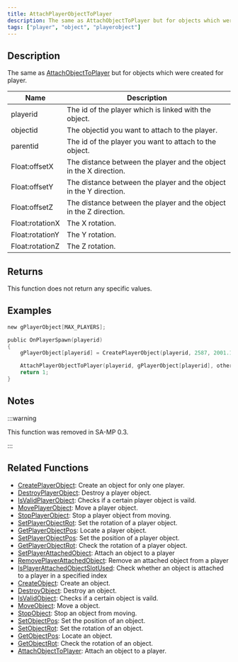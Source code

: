 ```yaml
---
title: AttachPlayerObjectToPlayer
description: The same as AttachObjectToPlayer but for objects which were created for player.
tags: ["player", "object", "playerobject"]
---
```


## Description

The same as [AttachObjectToPlayer](AttachObjectToPlayer) but for objects which were created for player.

| Name            | Description                                                        |
| --------------- | ------------------------------------------------------------------ |
| playerid        | The id of the player which is linked with the object.              |
| objectid        | The objectid you want to attach to the player.                     |
| parentid        | The id of the player you want to attach to the object.             |
| Float:offsetX   | The distance between the player and the object in the X direction. |
| Float:offsetY   | The distance between the player and the object in the Y direction. |
| Float:offsetZ   | The distance between the player and the object in the Z direction. |
| Float:rotationX | The X rotation.                                                    |
| Float:rotationY | The Y rotation.                                                    |
| Float:rotationZ | The Z rotation.                                                    |

## Returns

This function does not return any specific values.

## Examples

```c
new gPlayerObject[MAX_PLAYERS];

public OnPlayerSpawn(playerid)
{
    gPlayerObject[playerid] = CreatePlayerObject(playerid, 2587, 2001.195679, 1547.113892, 14.283400, 0.0, 0.0, 96.0);

    AttachPlayerObjectToPlayer(playerid, gPlayerObject[playerid], other_playerid, 1.5, 0.5, 0.0, 0.0, 1.5, 2.0);
    return 1;
}
```

## Notes

:::warning

This function was removed in SA-MP 0.3.

:::

## Related Functions

- [CreatePlayerObject](CreatePlayerObject): Create an object for only one player.
- [DestroyPlayerObject](DestroyPlayerObject): Destroy a player object.
- [IsValidPlayerObject](IsValidPlayerObject): Checks if a certain player object is vaild.
- [MovePlayerObject](MovePlayerObject): Move a player object.
- [StopPlayerObject](StopPlayerObject): Stop a player object from moving.
- [SetPlayerObjectRot](SetPlayerObjectRot): Set the rotation of a player object.
- [GetPlayerObjectPos](GetPlayerObjectPos): Locate a player object.
- [SetPlayerObjectPos](SetPlayerObjectPos): Set the position of a player object.
- [GetPlayerObjectRot](GetPlayerObjectRot): Check the rotation of a player object.
- [SetPlayerAttachedObject](SetPlayerAttachedObject): Attach an object to a player
- [RemovePlayerAttachedObject](RemovePlayerAttachedObject): Remove an attached object from a player
- [IsPlayerAttachedObjectSlotUsed](IsPlayerAttachedObjectSlotUsed): Check whether an object is attached to a player in a specified index
- [CreateObject](CreateObject): Create an object.
- [DestroyObject](DestroyObject): Destroy an object.
- [IsValidObject](IsValidObject): Checks if a certain object is vaild.
- [MoveObject](MoveObject): Move a object.
- [StopObject](StopObject): Stop an object from moving.
- [SetObjectPos](SetObjectPos): Set the position of an object.
- [SetObjectRot](SetObjectRot): Set the rotation of an object.
- [GetObjectPos](GetObjectPos): Locate an object.
- [GetObjectRot](GetObjectRot): Check the rotation of an object.
- [AttachObjectToPlayer](AttachObjectToPlayer): Attach an object to a player.

